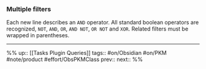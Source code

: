 ### Multiple filters

Each new line describes an `AND` operator. All standard boolean operators are recognized, `NOT`, `AND`, `OR`, `AND NOT`, `OR NOT` and `XOR`. Related filters must be wrapped in parentheses.


---
%%
up:: [[Tasks Plugin Queries]]
tags:: #on/Obsidian #on/PKM  #note/product #effort/ObsPKMClass 
prev:: 
next:: 
%%